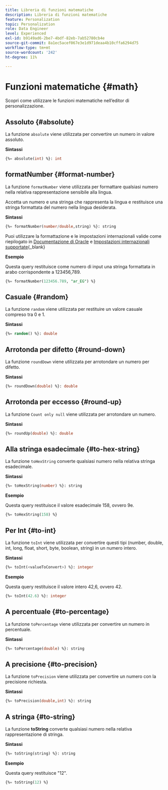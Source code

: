 ```yaml
---
title: Libreria di funzioni matematiche
description: Libreria di funzioni matematiche
feature: Personalization
topic: Personalization
role: Data Engineer
level: Experienced
exl-id: b9149ad6-2be7-4bdf-82eb-7ab52780cb4e
source-git-commit: 8a1ec5acef067e3e1d971deaa4b10cffa6294d75
workflow-type: tm+mt
source-wordcount: '242'
ht-degree: 11%

---
```


# Funzioni matematiche {#math}

Scopri come utilizzare le funzioni matematiche nell’editor di personalizzazione.

## Assoluto {#absolute}

La funzione `absolute` viene utilizzata per convertire un numero in valore assoluto.

**Sintassi**

```sql
{%= absolute(int) %}: int
```

## formatNumber {#format-number}

La funzione `formatNumber` viene utilizzata per formattare qualsiasi numero nella relativa rappresentazione sensibile alla lingua.

Accetta un numero e una stringa che rappresenta la lingua e restituisce una stringa formattata del numero nella lingua desiderata.

**Sintassi**

```sql
{%= formatNumber(number/double,string) %}: string
```

Puoi utilizzare la formattazione e le impostazioni internazionali valide come riepilogato in [Documentazione di Oracle](https://docs.oracle.com/javase/8/docs/api/java/util/Locale.html) e [Impostazioni internazionali supportate](https://www.oracle.com/java/technologies/javase/jdk11-suported-locales.html){_blank}

**Esempio**

Questa query restituisce come numero di input una stringa formattata in arabo corrispondente a 123456,789.

```sql
{%= formatNumber(123456.789, "ar_EG") %}
```

## Casuale {#random}

La funzione `random` viene utilizzata per restituire un valore casuale compreso tra 0 e 1.

**Sintassi**

```sql
{%= random() %}: double
```

## Arrotonda per difetto {#round-down}

La funzione `roundDown` viene utilizzata per arrotondare un numero per difetto.

**Sintassi**

```sql
{%= roundDown(double) %}: double
```

## Arrotonda per eccesso {#round-up}

La funzione `Count only null` viene utilizzata per arrotondare un numero.

**Sintassi**

```sql
{%= roundUp(double) %}: double
```

## Alla stringa esadecimale {#to-hex-string}

La funzione `toHexString` converte qualsiasi numero nella relativa stringa esadecimale.

**Sintassi**

```sql
{%= toHexString(number) %}: string
```

**Esempio**

Questa query restituisce il valore esadecimale 158, ovvero 9e.

```sql
{%= toHexString(158) %}
```

## Per Int {#to-int}

La funzione `toInt` viene utilizzata per convertire questi tipi (number, double, int, long, float, short, byte, boolean, string) in un numero intero.

**Sintassi**

```sql
{%= toInt(<valueToConvert>) %}: integer
```

**Esempio**

Questa query restituisce il valore intero 42,6, ovvero 42.

```sql
{%= toInt(42.6) %}: integer
```

## A percentuale {#to-percentage}

La funzione `toPercentage` viene utilizzata per convertire un numero in percentuale.

**Sintassi**

```sql
{%= toPercentage(double) %}: string
```

## A precisione {#to-precision}

La funzione `toPrecision` viene utilizzata per convertire un numero con la precisione richiesta.

**Sintassi**

```sql
{%= toPrecision(double,int) %}: string
```

## A stringa {#to-string}

La funzione **toString** converte qualsiasi numero nella relativa rappresentazione di stringa.

**Sintassi**

```sql
{%= toString(string) %}: string
```

**Esempio**

Questa query restituisce &quot;12&quot;.

```sql
{%= toString(12) %} 
```
